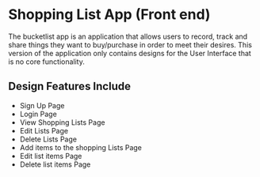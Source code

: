 # Shopping List App (Front end)

The bucketlist app is an application that allows users to record, track and share things they want to buy/purchase in order to meet their desires.
This version of the application only contains designs for the User Interface that is no core functionality.

## Design Features Include
- Sign Up Page
- Login Page
- View Shopping Lists Page
- Edit Lists Page
- Delete Lists Page
- Add items to the shopping Lists Page
- Edit list items Page
- Delete list items Page
